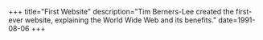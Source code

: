 +++
title="First Website"
description="Tim Berners-Lee created the first-ever website, explaining the World Wide Web and its benefits."
date=1991-08-06
+++